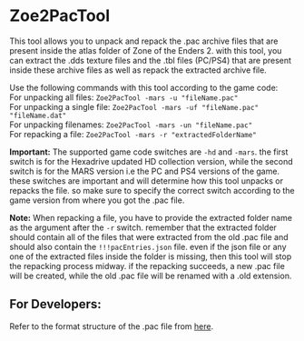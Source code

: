 # Zoe2PacTool

This tool allows you to unpack and repack the .pac archive files that are present inside the atlas folder of Zone of the Enders 2. 
with this tool, you can extract the .dds texture files and the .tbl files (PC/PS4) that are present inside these archive files as well as repack the extracted
archive file. 

Use the following commands with this tool according to the game code: 
<br>For unpacking all files: ```Zoe2PacTool -mars -u "fileName.pac"```
<br>For unpacking a single file: ```Zoe2PacTool -mars -uf "fileName.pac" "fileName.dat"```
<br>For unpacking filenames: ```Zoe2PacTool -mars -un "fileName.pac"```
<br>For repacking a file: ```Zoe2PacTool -mars -r "extractedFolderName"```
<br>

**Important:** The supported game code switches are ```-hd``` and ```-mars```. the first switch is for the Hexadrive updated HD collection version, while the second switch is for the MARS version i.e the PC and PS4 versions of the game. these switches are important and will determine how this tool unpacks or repacks the 
file. so make sure to specify the correct switch according to the game version from where you got the .pac file.

**Note:** When repacking a file, you have to provide the extracted folder name as the argument after the ```-r``` switch. remember that the extracted folder should contain all of the files that were extracted from the old .pac file and should also contain the ```!!!pacEntries.json``` file. even if the json file or any one of the extracted files inside the folder is missing, then this tool will stop the repacking process midway. if the repacking succeeds, a new .pac file will be created, while the old .pac file will be renamed with a .old extension.

## For Developers:
Refer to the format structure of the .pac file from [here](FormatStruct.md).
